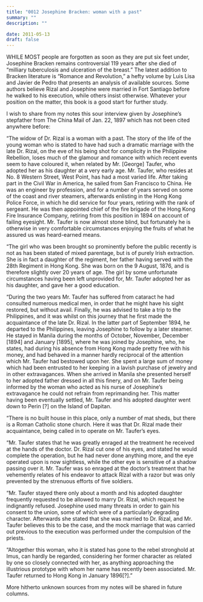 ```yaml
---
title: "0012 Josephine Bracken: woman with a past"
summary: ""
description: ""

date: 2011-05-13
draft: false
---
```


WHILE MOST people are forgotten as soon as they are put six feet under, Josephine Bracken remains controversial 119 years after she died of “milliary tuberculosis and ulceration of the breast.” The latest addition to Bracken literature is “Romance and Revolution,” a hefty volume by Luis Lisa and Javier de Pedro that presents an analysis of available sources. Some authors believe Rizal and Josephine were married in Fort Santiago before he walked to his execution, while others insist otherwise. Whatever your position on the matter, this book is a good start for further study.

I wish to share from my notes this sour interview given by Josephine’s stepfather from The China Mail of Jan. 22, 1897 which has not been cited anywhere before:

“The widow of Dr. Rizal is a woman with a past. The story of the life of the young woman who is stated to have had such a dramatic marriage with the late Dr. Rizal, on the eve of his being shot for complicity in the Philippine Rebellion, loses much of the glamour and romance with which recent events seem to have coloured it, when related by Mr. [George] Taufer, who adopted her as his daughter at a very early age. Mr. Taufer, who resides at No. 8 Western Street, West Point, has had a most varied life. After taking part in the Civil War in America, he sailed from San Francisco to China. He was an engineer by profession, and for a number of years served on some of the coast and river steamers, afterwards enlisting in the Hong Kong Police Force, in which he did service for four years, retiring with the rank of sergeant. He was then appointed chief of the fire brigade of the Hong Kong Fire Insurance Company, retiring from this position in 1894 on account of failing eyesight. Mr. Taufer is now almost stone blind, but fortunately he is otherwise in very comfortable circumstances enjoying the fruits of what he assured us was heard-earned means.

“The girl who was been brought so prominently before the public recently is not as has been stated of mixed parentage, but is of purely Irish extraction. She is in fact a daughter of the regiment, her father having served with the 28th Regiment in Hong Kong. She was born on the 9 August, 1876, and is therefore slightly over 20 years of age. The girl by some unfortunate circumstances having been left unprovided for, Mr. Taufer adopted her as his daughter, and gave her a good education.

“During the two years Mr. Taufer has suffered from cataract he had consulted numerous medical men, in order that he might have his sight restored, but without avail. Finally, he was advised to take a trip to the Philippines, and it was whilst on this journey that he first made the acquaintance of the late Dr. Rizal. In the latter part of September 1894, he departed to the Philippines, leaving Josephine to follow by a later steamer. He stayed in Manila during the months of  October, November, December [1894] and January [1895], where he was joined by Josephine, who, he states, had during his absence from Hong Kong made pretty free with his money, and had behaved in a manner hardly reciprocal of the attention which Mr. Taufer had bestowed upon her. She spent a large sum of money which had been entrusted to her keeping in a lavish purchase of jewelry and in other extravagances. When she arrived in Manila she presented herself to her adopted father dressed in all this finery, and on Mr. Taufer being informed by the woman who acted as his nurse of Josephine’s extravagance he could not refrain from reprimanding her. This matter having been eventually settled, Mr. Taufer and his adopted daughter went down to Perin [?] on the Island of Dapitan.

“There is no built house in this place, only a number of mat sheds, but there is a Roman Catholic stone church. Here it was that Dr. Rizal made their acquaintance, being called in to operate on Mr. Taufer’s eyes.

“Mr. Taufer states that he was greatly enraged at the treatment he received at the hands of the doctor. Dr. Rizal cut one of his eyes, and stated he would complete the operation, but he had never done anything more, and the eye operated upon is now sightless, while the other eye is sensitive of a shadow passing over it. Mr. Taufer was so enraged at the doctor’s treatment that he vehemently relates of his endeavor to attack Rizal with a razor but was only prevented by the strenuous efforts of five soldiers.

“Mr. Taufer stayed there only about a month and his adopted daughter frequently requested to be allowed to marry Dr. Rizal, which request he indignantly refused. Josephine used many threats in order to gain his consent to the union, some of which were of a particularly degrading character. Afterwards she stated that she was married to Dr. Rizal, and Mr. Taufer believes this to be the case, and the mock marriage that was carried out previous to the execution was performed under the compulsion of the priests.

“Altogether this woman, who it is stated has gone to the rebel stronghold at Imus, can hardly be regarded, considering her former character as related by one so closely connected with her, as anything approaching the illustrious prototype with whom her name has recently been associated. Mr. Taufer returned to Hong Kong in January 1896[?].”

More hitherto unknown sources from my notes will be shared in future columns.
